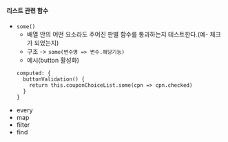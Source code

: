#### 리스트 관련 함수
+ `some()`
  + 배열 안의 어떤 요소라도 주어진 판별 함수를 통과하는지 테스트한다.(예- 체크가 되었는지)
  + 구조 -> `some(변수명 => 변수.해당기능)`
  + 예시(button 활성화)
  ```node
  computed: {
    buttonValidation() {
      return this.couponChoiceList.some(cpn => cpn.checked)
    }
  }
  ```
+ every
+ map
+ filter
+ find
